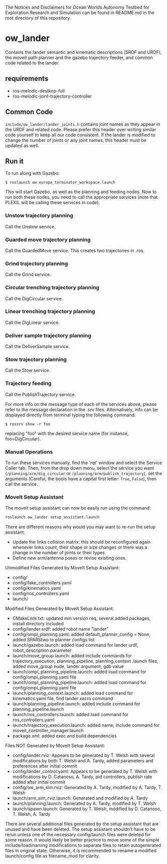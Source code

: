 The Notices and Disclaimers for Ocean Worlds Autonomy Testbed for Exploration
Research and Simulation can be found in README.md in the root directory of
this repository.

# ow_lander
Contains the lander semantic and kinematic descriptions (SRDF and URDF), the
moveit path planner and the gazebo trajectory feeder, and common code related
to the lander.

## requirements
* ros-melodic-destkop-full
* ros-melodic-joint-trajectory-controller

## Common Code
`include/ow_lander/lander_joints.h` contains joint names as they appear in the
URDF and related code. Please prefer this header over writing similar code
yourself to keep all our code consistent. If the lander is modified to change
the number of joints or any joint names, this header must be updated as well.

Run it
------
To run along with Gazebo:

`$ roslaunch ow europa_terminator_workspace.launch`

This will start Gazebo, as well as the planning and feeding nodes. Now to run
both these nodes, you need to call the appropriate services (note that PLEXIL
will be calling these services in code).

### Unstow trajectory planning
Call the Unstow service.

### Guarded move trajectory planning
Call the GuardedMove service. This creates two trajectories in .ros.

### Grind trajectory planning
Call the Grind service.

### Circular trenching trajectory planning
Call the DigCircular service.

### Linear trenching trajectory planning
Call the DigLinear service.

### Deliver sample trajectory planning
Call the DeliverSample service.

### Stow trajectory planning
Call the Stow service.

### Trajectory feeding
Call the PublishTrajectory service.

For more info on the message type of each of the services above, please refer to
the message declaration in the .srv files. Alternatively, info can be displayed
directly from terminal typing the following command:
```
$ rossrv show -r foo
```
replacing "foo" with the desired service name (for instance, foo=DigCircular).

### Manual Operations
To run these services manually, find the 'rqt' window and select the Service
Caller tab. Then, from the drop down menu, select the service you want
(`/planning/arm/dig_circular` or `/planning/arm/publish_trajectory`), set the
arguments (Careful, the bools have a capital first letter: `True`, `False`),
then call the service.

### MoveIt Setup Assistant
The moveit setup assistant can now be easily run using the command:
```bash
roslaunch ow_lander setup_assistant.launch
``` 

There are different reasons why would you may want to re-run the setup assistant:
* Update the links collision matrix: this should be reconfigured again whenever
 links count, their shape or size changes or there was a change in the number of
 joints or their types.
* Define new arm/antenna poses or revise existing ones.


Unmodified Files Generated by MoveIt Setup Assistant:
- config/
- config/fake_controllers.yaml
- config/kinematics.yaml
- config/ros_controllers.yaml
- launch/

Modified Files Generated by MoveIt Setup Assistant:
- CMakeLists.txt: updated min version req, several added packages, install directory included
- config/lander.srdf: added robot name "lander"
- config/ompl_planning.yaml: added default_planner_config = None, added SPARStwo to planner configs list
- launch/gazebo.launch: added load command for lander urdf, robot_description parameter
- launch/move_group.launch: added include commands for trajectory_execution, planning_pipeline,
  planning_context .launch files, added move_group node, lander argument, gdb value
- launch/ompl_planning_pipeline.launch: added load command for config/ompl_planning.yaml file
- launch/ompl_planning_pipeline.launch: added load command for config/ompl_planning.yaml file
- launch/planning_context.launch: added load command for kinematics.yaml file, find lander xacro command
- launch/planning_pipeline.launch: added include command for planning_pipeline.launch
- launch/ros_controllers.launch: added load command for ros_controllers.yaml
- launch/trajectory_execution.launch: added name, include command for moveit_controller_manager.launch
- package.xml: added exec and build dependencies

Files NOT Generated by MoveIt Setup Assistant:
- config/lander.rviz: Appears to be generated by T. Welsh with several modifications by both T. Welsh and 
  A. Tardy, added parameters and preferences after initial commit
- config/lander_control.yaml: Appears to be generated by T. Welsh with modifications by D. Catanoso, A.
  Tardy, pid controllers, publish rate added after initial commit
- config/ow_arm_sim.rviz: Generated by A. Tardy, modified by A. Tardy, T. Welsh
- launch/arm_sim_rviz.launch: Generated and modified by A. Tardy
- launch/planning.launch: Generated by A. Tardy, modified by T. Welsh
- launch/spawn.launch: Generated by T. Welsh, modified by D. Catanoso, T. Welsh, A. Tardy

There are several additional files generated by the setup assistant that are unused and have been
deleted. The setup assistant shouldn't have to be rerun unless one of the necessary config/launch
files were deleted for some reason. It would likely be better practice to move some of the simple
include/load/naming modifications to separate files to retain autogenerated files in original state.
Otherwise, it is recommended to rename a modified launch/config file as filename_mod for clarity.
